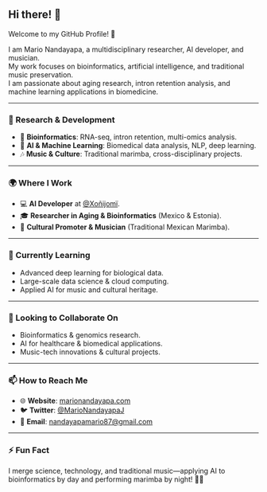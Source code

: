 ## Hi there! 👋  
Welcome to my GitHub Profile! 🚀  

I am Mario Nandayapa, a multidisciplinary researcher, AI developer, and musician.  
My work focuses on bioinformatics, artificial intelligence, and traditional music preservation.  
I am passionate about aging research, intron retention analysis, and machine learning applications in biomedicine.  

---

### 🔬 Research & Development  
- 🧬 **Bioinformatics**: RNA-seq, intron retention, multi-omics analysis.  
- 🤖 **AI & Machine Learning**: Biomedical data analysis, NLP, deep learning.  
- 🎶 **Music & Culture**: Traditional marimba, cross-disciplinary projects.  

---

### 🌍 Where I Work  
- 💻 **AI Developer** at [@Xoñijomï](https://github.com/Xonijomi).  
- 🎓 **Researcher in Aging & Bioinformatics** (Mexico & Estonia).  
- 🎵 **Cultural Promoter & Musician** (Traditional Mexican Marimba).  

---

### 🌱 Currently Learning  
- Advanced deep learning for biological data.  
- Large-scale data science & cloud computing.  
- Applied AI for music and cultural heritage.  

---

### 👯 Looking to Collaborate On  
- Bioinformatics & genomics research.  
- AI for healthcare & biomedical applications.  
- Music-tech innovations & cultural projects.  

---

### 📫 How to Reach Me  
- 🌐 **Website**: [marionandayapa.com](https://marionandayapa.com)  
- 🐦 **Twitter**: [@MarioNandayapaJ](https://twitter.com/MarioNandayapaJ)  
- 📩 **Email**: nandayapamario87@gmail.com  

---

### ⚡ Fun Fact  
I merge science, technology, and traditional music—applying AI to bioinformatics by day and performing marimba by night! 🎵💡  

